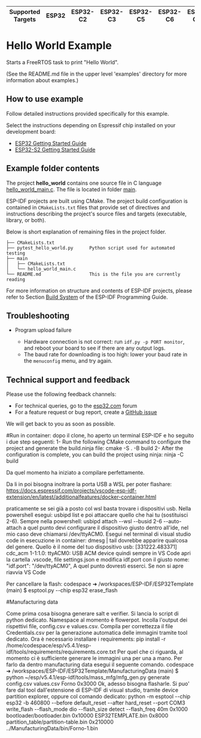 | Supported Targets | ESP32 | ESP32-C2 | ESP32-C3 | ESP32-C5 | ESP32-C6 | ESP32-C61 | ESP32-H2 | ESP32-P4 | ESP32-S2 | ESP32-S3 | Linux |
| ----------------- | ----- | -------- | -------- | -------- | -------- | --------- | -------- | -------- | -------- | -------- | ----- |

# Hello World Example

Starts a FreeRTOS task to print "Hello World".

(See the README.md file in the upper level 'examples' directory for more information about examples.)

## How to use example

Follow detailed instructions provided specifically for this example.

Select the instructions depending on Espressif chip installed on your development board:

- [ESP32 Getting Started Guide](https://docs.espressif.com/projects/esp-idf/en/stable/get-started/index.html)
- [ESP32-S2 Getting Started Guide](https://docs.espressif.com/projects/esp-idf/en/latest/esp32s2/get-started/index.html)


## Example folder contents

The project **hello_world** contains one source file in C language [hello_world_main.c](main/hello_world_main.c). The file is located in folder [main](main).

ESP-IDF projects are built using CMake. The project build configuration is contained in `CMakeLists.txt` files that provide set of directives and instructions describing the project's source files and targets (executable, library, or both).

Below is short explanation of remaining files in the project folder.

```
├── CMakeLists.txt
├── pytest_hello_world.py      Python script used for automated testing
├── main
│   ├── CMakeLists.txt
│   └── hello_world_main.c
└── README.md                  This is the file you are currently reading
```

For more information on structure and contents of ESP-IDF projects, please refer to Section [Build System](https://docs.espressif.com/projects/esp-idf/en/latest/esp32/api-guides/build-system.html) of the ESP-IDF Programming Guide.

## Troubleshooting

* Program upload failure

    * Hardware connection is not correct: run `idf.py -p PORT monitor`, and reboot your board to see if there are any output logs.
    * The baud rate for downloading is too high: lower your baud rate in the `menuconfig` menu, and try again.

## Technical support and feedback

Please use the following feedback channels:

* For technical queries, go to the [esp32.com](https://esp32.com/) forum
* For a feature request or bug report, create a [GitHub issue](https://github.com/espressif/esp-idf/issues)

We will get back to you as soon as possible.


#Run in container: dopo il clone, ho aperto un terminal ESP-IDF e ho seguito i due step seguenti:
1- Run the following CMake command to configure the project and generate the build.ninja file:
    cmake -S . -B build
2- After the configuration is complete, you can build the project using ninja:
    ninja -C build

Da quel momento ha iniziato a compilare perfettamente.

Da li in poi bisogna inoltrare la porta USB a WSL per poter flashare:
https://docs.espressif.com/projects/vscode-esp-idf-extension/en/latest/additionalfeatures/docker-container.html

praticamente se sei già a posto col wsl basta trovare i dispositivi usb. Nella powershell esegui:
usbipd list
e poi attaccare quello che hai tu (sostituisci 2-6). Sempre nella powershell:
usbipd attach --wsl --busid 2-6 --auto-attach
a quel punto devi configurare il dispositivo giusto dentro all'ide, nel mio caso deve chiamarsi /dev/ttyACM0. Esegui nel terminal di visual studio code in esecuzione in container:
dmesg | tail
dovrebbe apparire qualcosa del genere. Quello è il nome del tuo dispositivo usb:
[331222.483371] cdc_acm 1-1:1.0: ttyACM0: USB ACM device
quindi sempre in VS Code apri la cartella .vscode, file settings.json e modifica idf.port con il giusto nome:
  "idf.port": "/dev/ttyACM0",
A quel punto dovresti esserci. Se non si apre riavvia VS Code


Per cancellare la flash:
codespace ➜ /workspaces/ESP-IDF/ESP32Template (main) $ esptool.py --chip esp32 erase_flash

#Manufacturing data

Come prima cosa bisogna generare salt e verifier. Si lancia lo script di python dedicato. Namespace al momento è flowerpot.
Incolla l'output dei rispettivi file, config.csv e values.csv.
Compila per correttezza il file Credentials.csv per la generazione automatica delle immagini tramite tool dedicato.
Ora è necessario installare i requirements: pip install -r /home/codespace/esp/v5.4.1/esp-idf/tools/requirements/requirements.core.txt
Per quel che ci riguarda, al momento ci è sufficiente generare le immagini una per una a mano. Per farlo da dentro manufacturing data esegui il seguente comando.
codespace ➜ /workspaces/ESP-IDF/ESP32Template/ManufacturingData (main) $ python ~/esp/v5.4.1/esp-idf/tools/mass_mfg/mfg_gen.py generate config.csv values.csv Forno 0x3000
Ok, adesso bisogna flasharle. Si puo' fare dal tool dall'estensione di ESP-IDF di visual studio, tramite device partition explorer, oppure col comando dedicato:
python -m esptool --chip esp32 -b 460800 --before default_reset --after hard_reset  --port COM3 write_flash --flash_mode dio --flash_size detect --flash_freq 40m 0x1000 bootloader/bootloader.bin 0x10000 ESP32TEMPLATE.bin 0x8000 partition_table/partition-table.bin 0x210000 ../ManufacturingData/bin/Forno-1.bin